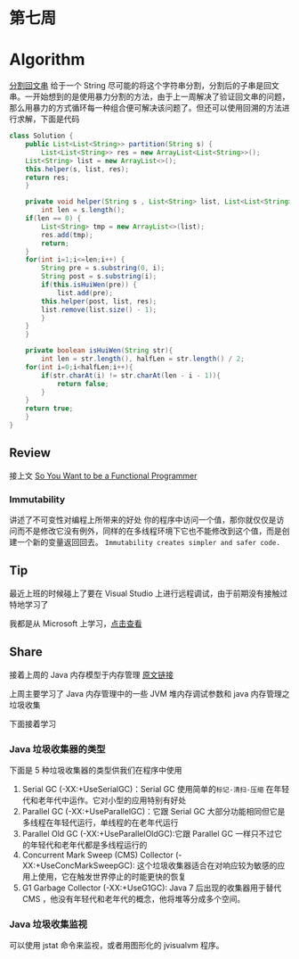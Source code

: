 # 第七周
# Algorithm
[分割回文串](https://leetcode-cn.com/explore/interview/card/top-interview-quesitons-in-2018/275/string/1137/)
给于一个 String 尽可能的将这个字符串分割，分割后的子串是回文串。一开始想到的是使用暴力分割的方法，由于上一周解决了验证回文串的问题，那么用暴力的方式循环每一种组合便可解决该问题了。但还可以使用回溯的方法进行求解，下面是代码
``` java
class Solution {
    public List<List<String>> partition(String s) {
        List<List<String>> res = new ArrayList<List<String>>();
	List<String> list = new ArrayList<>();
	this.helper(s, list, res);
	return res;
    }

    private void helper(String s , List<String> list, List<List<String>> res) {
        int len = s.length();
	if(len == 0) {
	    List<String> tmp = new ArrayList<>(list);
	    res.add(tmp);
	    return;
	}
	for(int i=1;i<=len;i++) {
	    String pre = s.substring(0, i);
	    String post = s.substring(i);
	    if(this.isHuiWen(pre)) {
	        list.add(pre);
		this.helper(post, list, res);
		list.remove(list.size() - 1);
	    }
	}
    }

    private boolean isHuiWen(String str){
        int len = str.length(), halfLen = str.length() / 2;
	for(int i=0;i<halfLen;i++){
	    if(str.charAt(i) != str.charAt(len - i - 1)){
	        return false;
	    }
	}
	return true;
    }
}
```

## Review
接上文 [So You Want to be a Functional Programmer](https://medium.com/@cscalfani/so-you-want-to-be-a-functional-programmer-part-1-1f15e387e536)
### Immutability
讲述了不可变性对编程上所带来的好处
你的程序中访问一个值，那你就仅仅是访问而不是修改它没有例外，同样的在多线程环境下它也不能修改到这个值，而是创建一个新的变量返回回去。
`Immutability creates simpler and safer code.`

## Tip
最近上班的时候碰上了要在 Visual Studio 上进行远程调试，由于前期没有接触过特地学习了

我都是从 Microsoft 上学习，[点击查看](https://docs.microsoft.com/zh-cn/visualstudio/debugger/remote-debugging-csharp?view=vs-2019)

## Share
接着上周的 Java 内存模型于内存管理 [原文链接](https://www.journaldev.com/2856/java-jvm-memory-model-memory-management-in-java)

上周主要学习了 Java 内存管理中的一些 JVM 堆内存调试参数和 java 内存管理之垃圾收集

下面接着学习

### Java 垃圾收集器的类型
下面是 5 种垃圾收集器的类型供我们在程序中使用
1. Serial GC (-XX:+UseSerialGC)：Serial GC 使用简单的`标记-清扫-压缩` 在年轻代和老年代中运作。它对小型的应用特别有好处
2. Parallel GC (-XX:+UseParallelGC)：它跟 Serial GC 大部分功能相同但它是多线程在年轻代运行，单线程的在老年代运行
3. Parallel Old GC (-XX:+UseParallelOldGC):它跟 Parallel GC 一样只不过它的年轻代和老年代都是多线程运行的
4. Concurrent Mark Sweep (CMS) Collector (-XX:+UseConcMarkSweepGC): 这个垃圾收集器适合在对响应较为敏感的应用上使用，它在触发世界停止的时能更快的恢复
5. G1 Garbage Collector (-XX:+UseG1GC): Java 7 后出现的收集器用于替代 CMS ，他没有年轻代和老年代的概念，他将堆等分成多个空间。

### Java 垃圾收集监视
可以使用 jstat 命令来监视，或者用图形化的 jvisualvm 程序。
